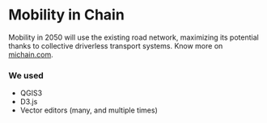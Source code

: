 # Mobility in Chain

Mobility in 2050 will use the existing road network, maximizing its potential thanks to collective driverless transport systems.
Know more on [michain.com](http://michain.com/).

### We used
- QGIS3
- D3.js
- Vector editors (many, and multiple times)